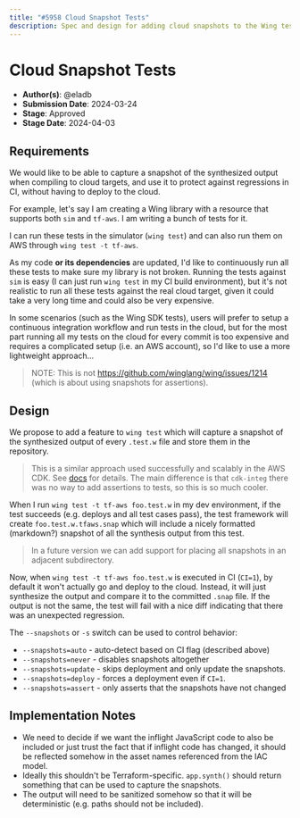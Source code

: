 ```yaml
---
title: "#5958 Cloud Snapshot Tests"
description: Spec and design for adding cloud snapshots to the Wing test framework
---
```


# Cloud Snapshot Tests

- **Author(s)**: @eladb
- **Submission Date**: 2024-03-24
- **Stage**: Approved
- **Stage Date**: 2024-04-03

## Requirements

We would like to be able to capture a snapshot of the synthesized output when compiling to cloud
targets, and use it to protect against regressions in CI, without having to deploy to the cloud.

For example, let's say I am creating a Wing library with a resource that supports both `sim` and
`tf-aws`. I am writing a bunch of tests for it. 

I can run these tests in the simulator (`wing test`) and can also run them on AWS through `wing test
-t tf-aws`.

As my code **or its dependencies** are updated, I'd like to continuously run all these tests to make
sure my library is not broken. Running the tests against `sim` is easy (I can just run `wing test`
in my CI build environment), but it's not realistic to run all these tests against the real cloud
target, given it could take a very long time and could also be very expensive.

In some scenarios (such as the Wing SDK tests), users will prefer to setup a continuous integration
workflow and run tests in the cloud, but for the most part running all my tests on the cloud for
every commit is too expensive and requires a complicated setup (i.e. an AWS account), so I'd like to
use a more lightweight approach...

> NOTE: This is not https://github.com/winglang/wing/issues/1214 (which is about using snapshots for
> assertions).

## Design

We propose to add a feature to `wing test` which will capture a snapshot of the synthesized output
of every `.test.w` file and store them in the repository.

> This is a similar approach used successfully and scalably in the AWS CDK. See
> [docs](https://github.com/aws/aws-cdk/blob/main/INTEGRATION_TESTS.md) for details. The main
> difference is that `cdk-integ` there was no way to add assertions to tests, so this is so much
> cooler.

When I run `wing test -t tf-aws foo.test.w` in my dev environment, if the test succeeds (e.g.
deploys and all test cases pass), the test framework will create `foo.test.w.tfaws.snap` which will
include a nicely formatted (markdown?) snapshot of all the synthesis output from this test.

> In a future version we can add support for placing all snapshots in an adjacent subdirectory.

Now, when `wing test -t tf-aws foo.test.w` is executed in CI (`CI=1`), by default it won't actually
go and deploy to the cloud. Instead, it will just synthesize the output and compare it to the
committed `.snap` file. If the output is not the same, the test will fail with a nice diff
indicating that there was an unexpected regression.

The `--snapshots` or `-s` switch can be used to control behavior:

 * `--snapshots=auto` - auto-detect based on CI flag (described above)
 * `--snapshots=never` - disables snapshots altogether
 * `--snapshots=update` - skips deployment and only update the snapshots.
 * `--snapshots=deploy` - forces a deployment even if `CI=1`.
 * `--snapshots=assert` - only asserts that the snapshots have not changed

## Implementation Notes

* We need to decide if we want the inflight JavaScript code to also be included or just trust the
  fact that if inflight code has changed, it should be reflected somehow in the asset names
  referenced from the IAC model.
* Ideally this shouldn't be Terraform-specific. `app.synth()` should return something that can be
  used to capture the snapshots.
* The output will need to be sanitized somehow so that it will be deterministic (e.g. paths should
  not be included).

